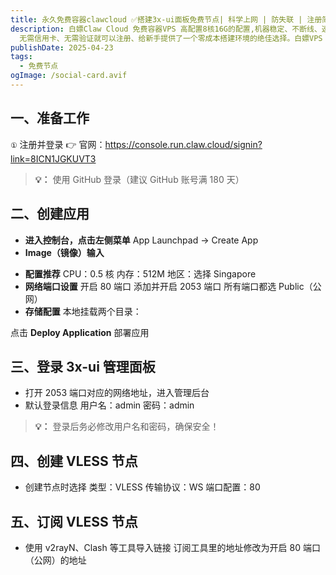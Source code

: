```yaml
---
title: 永久免费容器clawcloud ✅搭建3x-ui面板免费节点| 科学上网 | 防失联 | 注册简单 | 高配置
description: 白嫖Claw Cloud 免费容器VPS 高配置8核16G的配置,机器稳定、不断线、速度可以 轻量配置适合搭建各类服务
  无需信用卡、无需验证就可以注册、给新手提供了一个零成本搭建环境的绝佳选择。白嫖VPS + 简单易用的后台界面，轻松搭建各种项目，特别适合小白的朋友！
publishDate: 2025-04-23
tags:
  - 免费节点
ogImage: /social-card.avif
---
```




## 一、准备工作

`①` 注册并登录
👉 官网：<https://console.run.claw.cloud/signin?link=8ICN1JGKUVT3>

> **💡：** 使用 GitHub 登录（建议 GitHub 账号满 180 天）






## 二、创建应用

* **进入控制台，点击左侧菜单**
  App Launchpad → Create App
* **Image（镜像）输入**

<!---->

* **配置推荐**
  CPU：0.5 核
  内存：512M
  地区：选择 Singapore
* **网络端口设置**
  开启 80 端口
  添加并开启 2053 端口
  所有端口都选 Public（公网）
* **存储配置**
  本地挂载两个目录：

点击 **Deploy Application** 部署应用

## 三、登录 3x-ui 管理面板

* 打开 2053 端口对应的网络地址，进入管理后台
* 默认登录信息
  用户名：admin
  密码：admin

> **💡：** 登录后务必修改用户名和密码，确保安全！

## 四、创建 VLESS 节点

* 创建节点时选择
  类型：VLESS
  传输协议：WS
  端口配置：80

## 五、订阅 VLESS 节点

* 使用 v2rayN、Clash 等工具导入链接
  订阅工具里的地址修改为开启 80 端口（公网）的地址

